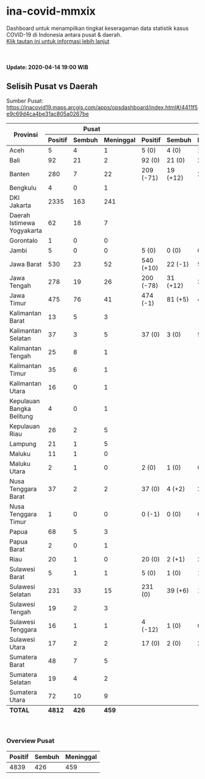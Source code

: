 # ina-covid-mmxix
Dashboard untuk menampilkan tingkat keseragaman data statistik kasus COVID-19 di Indonesia antara pusat & daerah. \
[Klik tautan ini untuk informasi lebih lanjut](INFO.md)

<br>

#### Update: 2020-04-14 19:00 WIB
## Selisih Pusat vs Daerah
Sumber Pusat: https://inacovid19.maps.arcgis.com/apps/opsdashboard/index.html#/4411f5e9c69d4ca4be31ac805a0267be
<table>
    <thead>
        <tr>
            <th rowspan=2 style="text-align:center">Provinsi</th>
            <th colspan=3 style="text-align:center">Pusat</th>
            <th colspan=4 style="text-align:center">Daerah</th>
        </tr>
        <tr>
            <th>Positif</th>
            <th>Sembuh</th>
            <th>Meninggal</th>
            <th>Positif</th>
            <th>Sembuh</th>
            <th>Meninggal</th>
            <th>Sumber</th>
        </tr>
    </thead>
    <tbody>
        <tr><td class="province">Aceh</td><td class="national-positive">5</td><td class="national-recover">4</td><td class="national-dead">1</td><td class="regional-positive">5 <span class="diff-positive">(0)</span></td><td class="regional-recover">4 <span class="diff-recover">(0)</span></td><td class="regional-dead">1 <span class="diff-dead">(0)</span></td><td class="regional-source"><a href="https://covid19.acehprov.go.id">https://covid19.acehprov.go.id</a></td></tr>
        <tr><td class="province">Bali</td><td class="national-positive">92</td><td class="national-recover">21</td><td class="national-dead">2</td><td class="regional-positive">92 <span class="diff-positive">(0)</span></td><td class="regional-recover">21 <span class="diff-recover">(0)</span></td><td class="regional-dead">2 <span class="diff-dead">(0)</span></td><td class="regional-source"><a href="https://infocorona.baliprov.go.id">https://infocorona.baliprov.go.id</a></td></tr>
        <tr><td class="province">Banten</td><td class="national-positive">280</td><td class="national-recover">7</td><td class="national-dead">22</td><td class="regional-positive">209 <span class="diff-positive">(-71)</span></td><td class="regional-recover">19 <span class="diff-recover">(+12)</span></td><td class="regional-dead">29 <span class="diff-dead">(+7)</span></td><td class="regional-source"><a href="https://infocorona.bantenprov.go.id">https://infocorona.bantenprov.go.id</a></td></tr>
        <tr><td class="province">Bengkulu</td><td class="national-positive">4</td><td class="national-recover">0</td><td class="national-dead">1</td><td class="regional-unknown" colspan=4></td></tr>
        <tr><td class="province">DKI Jakarta</td><td class="national-positive">2335</td><td class="national-recover">163</td><td class="national-dead">241</td><td class="regional-unknown" colspan=4></td></tr>
        <tr><td class="province">Daerah Istimewa Yogyakarta</td><td class="national-positive">62</td><td class="national-recover">18</td><td class="national-dead">7</td><td class="regional-unknown" colspan=4></td></tr>
        <tr><td class="province">Gorontalo</td><td class="national-positive">1</td><td class="national-recover">0</td><td class="national-dead">0</td><td class="regional-unknown" colspan=4></td></tr>
        <tr><td class="province">Jambi</td><td class="national-positive">5</td><td class="national-recover">0</td><td class="national-dead">0</td><td class="regional-positive">5 <span class="diff-positive">(0)</span></td><td class="regional-recover">0 <span class="diff-recover">(0)</span></td><td class="regional-dead">0 <span class="diff-dead">(0)</span></td><td class="regional-source"><a href="http://corona.jambiprov.go.id">http://corona.jambiprov.go.id</a></td></tr>
        <tr><td class="province">Jawa Barat</td><td class="national-positive">530</td><td class="national-recover">23</td><td class="national-dead">52</td><td class="regional-positive">540 <span class="diff-positive">(+10)</span></td><td class="regional-recover">22 <span class="diff-recover">(-1)</span></td><td class="regional-dead">52 <span class="diff-dead">(0)</span></td><td class="regional-source"><a href="https://pikobar.jabarprov.go.id">https://pikobar.jabarprov.go.id</a></td></tr>
        <tr><td class="province">Jawa Tengah</td><td class="national-positive">278</td><td class="national-recover">19</td><td class="national-dead">26</td><td class="regional-positive">200 <span class="diff-positive">(-78)</span></td><td class="regional-recover">31 <span class="diff-recover">(+12)</span></td><td class="regional-dead">35 <span class="diff-dead">(+9)</span></td><td class="regional-source"><a href="https://corona.jatengprov.go.id">https://corona.jatengprov.go.id</a></td></tr>
        <tr><td class="province">Jawa Timur</td><td class="national-positive">475</td><td class="national-recover">76</td><td class="national-dead">41</td><td class="regional-positive">474 <span class="diff-positive">(-1)</span></td><td class="regional-recover">81 <span class="diff-recover">(+5)</span></td><td class="regional-dead">45 <span class="diff-dead">(+4)</span></td><td class="regional-source"><a href="https://infocovid19.jatimprov.go.id">https://infocovid19.jatimprov.go.id</a></td></tr>
        <tr><td class="province">Kalimantan Barat</td><td class="national-positive">13</td><td class="national-recover">5</td><td class="national-dead">3</td><td class="regional-unknown" colspan=4></td></tr>
        <tr><td class="province">Kalimantan Selatan</td><td class="national-positive">37</td><td class="national-recover">3</td><td class="national-dead">5</td><td class="regional-positive">37 <span class="diff-positive">(0)</span></td><td class="regional-recover">3 <span class="diff-recover">(0)</span></td><td class="regional-dead">5 <span class="diff-dead">(0)</span></td><td class="regional-source"><a href="https://corona.kalselprov.go.id">https://corona.kalselprov.go.id</a></td></tr>
        <tr><td class="province">Kalimantan Tengah</td><td class="national-positive">25</td><td class="national-recover">8</td><td class="national-dead">1</td><td class="regional-unknown" colspan=4></td></tr>
        <tr><td class="province">Kalimantan Timur</td><td class="national-positive">35</td><td class="national-recover">6</td><td class="national-dead">1</td><td class="regional-unknown" colspan=4></td></tr>
        <tr><td class="province">Kalimantan Utara</td><td class="national-positive">16</td><td class="national-recover">0</td><td class="national-dead">1</td><td class="regional-unknown" colspan=4></td></tr>
        <tr><td class="province">Kepulauan Bangka Belitung</td><td class="national-positive">4</td><td class="national-recover">0</td><td class="national-dead">1</td><td class="regional-unknown" colspan=4></td></tr>
        <tr><td class="province">Kepulauan Riau</td><td class="national-positive">26</td><td class="national-recover">2</td><td class="national-dead">5</td><td class="regional-unknown" colspan=4></td></tr>
        <tr><td class="province">Lampung</td><td class="national-positive">21</td><td class="national-recover">1</td><td class="national-dead">5</td><td class="regional-unknown" colspan=4></td></tr>
        <tr><td class="province">Maluku</td><td class="national-positive">11</td><td class="national-recover">1</td><td class="national-dead">0</td><td class="regional-unknown" colspan=4></td></tr>
        <tr><td class="province">Maluku Utara</td><td class="national-positive">2</td><td class="national-recover">1</td><td class="national-dead">0</td><td class="regional-positive">2 <span class="diff-positive">(0)</span></td><td class="regional-recover">1 <span class="diff-recover">(0)</span></td><td class="regional-dead">0 <span class="diff-dead">(0)</span></td><td class="regional-source"><a href="http://corona.malutprov.go.id">http://corona.malutprov.go.id</a></td></tr>
        <tr><td class="province">Nusa Tenggara Barat</td><td class="national-positive">37</td><td class="national-recover">2</td><td class="national-dead">2</td><td class="regional-positive">37 <span class="diff-positive">(0)</span></td><td class="regional-recover">4 <span class="diff-recover">(+2)</span></td><td class="regional-dead">2 <span class="diff-dead">(0)</span></td><td class="regional-source"><a href="https://corona.ntbprov.go.id">https://corona.ntbprov.go.id</a></td></tr>
        <tr><td class="province">Nusa Tenggara Timur</td><td class="national-positive">1</td><td class="national-recover">0</td><td class="national-dead">0</td><td class="regional-positive">0 <span class="diff-positive">(-1)</span></td><td class="regional-recover">0 <span class="diff-recover">(0)</span></td><td class="regional-dead">0 <span class="diff-dead">(0)</span></td><td class="regional-source"><a href="https://covid19.nttprov.go.id">https://covid19.nttprov.go.id</a></td></tr>
        <tr><td class="province">Papua</td><td class="national-positive">68</td><td class="national-recover">5</td><td class="national-dead">3</td><td class="regional-unknown" colspan=4></td></tr>
        <tr><td class="province">Papua Barat</td><td class="national-positive">2</td><td class="national-recover">0</td><td class="national-dead">1</td><td class="regional-unknown" colspan=4></td></tr>
        <tr><td class="province">Riau</td><td class="national-positive">20</td><td class="national-recover">1</td><td class="national-dead">0</td><td class="regional-positive">20 <span class="diff-positive">(0)</span></td><td class="regional-recover">2 <span class="diff-recover">(+1)</span></td><td class="regional-dead">2 <span class="diff-dead">(+2)</span></td><td class="regional-source"><a href="https://corona.riau.go.id">https://corona.riau.go.id</a></td></tr>
        <tr><td class="province">Sulawesi Barat</td><td class="national-positive">5</td><td class="national-recover">1</td><td class="national-dead">1</td><td class="regional-positive">5 <span class="diff-positive">(0)</span></td><td class="regional-recover">1 <span class="diff-recover">(0)</span></td><td class="regional-dead">1 <span class="diff-dead">(0)</span></td><td class="regional-source"><a href="https://covid19.sulbarprov.go.id">https://covid19.sulbarprov.go.id</a></td></tr>
        <tr><td class="province">Sulawesi Selatan</td><td class="national-positive">231</td><td class="national-recover">33</td><td class="national-dead">15</td><td class="regional-positive">231 <span class="diff-positive">(0)</span></td><td class="regional-recover">39 <span class="diff-recover">(+6)</span></td><td class="regional-dead">18 <span class="diff-dead">(+3)</span></td><td class="regional-source"><a href="https://covid19.sulselprov.go.id">https://covid19.sulselprov.go.id</a></td></tr>
        <tr><td class="province">Sulawesi Tengah</td><td class="national-positive">19</td><td class="national-recover">2</td><td class="national-dead">3</td><td class="regional-unknown" colspan=4></td></tr>
        <tr><td class="province">Sulawesi Tenggara</td><td class="national-positive">16</td><td class="national-recover">1</td><td class="national-dead">1</td><td class="regional-positive">4 <span class="diff-positive">(-12)</span></td><td class="regional-recover">1 <span class="diff-recover">(0)</span></td><td class="regional-dead">0 <span class="diff-dead">(-1)</span></td><td class="regional-source"><a href="https://dinkes.sultraprov.go.id">https://dinkes.sultraprov.go.id</a></td></tr>
        <tr><td class="province">Sulawesi Utara</td><td class="national-positive">17</td><td class="national-recover">2</td><td class="national-dead">2</td><td class="regional-positive">17 <span class="diff-positive">(0)</span></td><td class="regional-recover">2 <span class="diff-recover">(0)</span></td><td class="regional-dead">2 <span class="diff-dead">(0)</span></td><td class="regional-source"><a href="https://corona.sulutprov.go.id">https://corona.sulutprov.go.id</a></td></tr>
        <tr><td class="province">Sumatera Barat</td><td class="national-positive">48</td><td class="national-recover">7</td><td class="national-dead">5</td><td class="regional-unknown" colspan=4></td></tr>
        <tr><td class="province">Sumatera Selatan</td><td class="national-positive">19</td><td class="national-recover">4</td><td class="national-dead">2</td><td class="regional-unknown" colspan=4></td></tr>
        <tr><td class="province">Sumatera Utara</td><td class="national-positive">72</td><td class="national-recover">10</td><td class="national-dead">9</td><td class="regional-unknown" colspan=4></td></tr>
    </tbody>
    <tfoot>
        <tr>
            <td><b>TOTAL</b></td>
            <td><b>4812</b></td>
            <td><b>426</b></td>
            <td><b>459</b></td>
            <td colspan=4></td>
        </tr>
    </tfoot>
</table>
<br>

### Overview Pusat
| Positif | Sembuh | Meninggal |
|--|--|--|
| 4839 | 426 | 459 |
